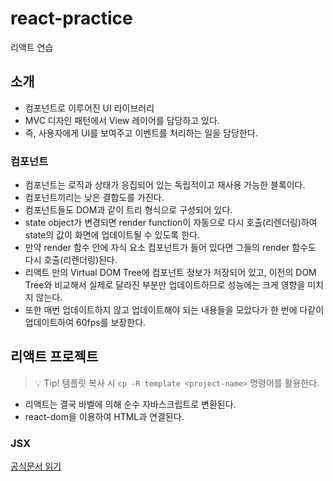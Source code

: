 # react-practice

리액트 연습

## 소개

- 컴포넌트로 이루어진 UI 라이브러리
- MVC 디자인 패턴에서 View 레이어를 담당하고 있다.
- 즉, 사용자에게 UI를 보여주고 이벤트를 처리하는 일을 담당한다.

### 컴포넌트

- 컴포넌트는 로직과 상태가 응집되어 있는 독립적이고 재사용 가능한 블록이다.
- 컴포넌트끼리는 낮은 결합도를 가진다.
- 컴포넌트들도 DOM과 같이 트리 형식으로 구성되어 있다.
- state object가 변경되면 render function이 자동으로 다시 호출(리렌더링)하여 state의 값이 화면에 업데이트될 수 있도록 한다.
- 만약 render 함수 안에 자식 요소 컴포넌트가 들어 있다면 그들의 render 함수도 다시 호출(리렌더링)된다.
- 리액트 만의 Virtual DOM Tree에 컴포넌트 정보가 저장되어 있고, 이전의 DOM Tree와 비교해서 실제로 달라진 부분만 업데이트하므로 성능에는 크게 영향을 미치지 않는다.
- 또한 매번 업데이트하지 않고 업데이트해야 되는 내용들을 모았다가 한 번에 다같이 업데이트하여 60fps를 보장한다.

## 리액트 프로젝트

> 💡 Tip! 템플릿 복사 시 `cp -R template <project-name>` 명령어를 활용한다.

- 리액트는 결국 바벨에 의해 순수 자바스크립트로 변환된다.
- react-dom을 이용하여 HTML과 연결된다.

### JSX

[공식문서 읽기](https://reactjs.org/docs/jsx-in-depth.html)
